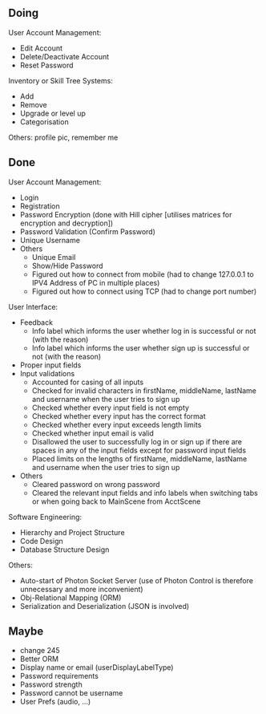 ## Doing

User Account Management:
- Edit Account
- Delete/Deactivate Account
- Reset Password

Inventory or Skill Tree Systems:
- Add
- Remove
- Upgrade or level up
- Categorisation

Others:
profile pic, remember me

## Done

User Account Management:
- Login
- Registration
- Password Encryption (done with Hill cipher [utilises matrices for encryption and decryption])
- Password Validation (Confirm Password)
- Unique Username
- Others
	- Unique Email
	- Show/Hide Password
	- Figured out how to connect from mobile (had to change 127.0.0.1 to IPV4 Address of PC in multiple places)
	- Figured out how to connect using TCP (had to change port number)

User Interface:
- Feedback
	- Info label which informs the user whether log in is successful or not (with the reason)
	- Info label which informs the user whether sign up is successful or not (with the reason)
- Proper input fields
- Input validations
	- Accounted for casing of all inputs
	- Checked for invalid characters in firstName, middleName, lastName and username when the user tries to sign up
	- Checked whether every input field is not empty
	- Checked whether every input has the correct format
	- Checked whether every input exceeds length limits
	- Checked whether input email is valid
	- Disallowed the user to successfully log in or sign up if there are spaces in any of the input fields except for password input fields
	- Placed limits on the lengths of firstName, middleName, lastName and username when the user tries to sign up
- Others
	- Cleared password on wrong password
	- Cleared the relevant input fields and info labels when switching tabs or when going back to MainScene from AcctScene

Software Engineering:
- Hierarchy and Project Structure
- Code Design
- Database Structure Design

Others:
- Auto-start of Photon Socket Server (use of Photon Control is therefore unnecessary and more inconvenient)
- Obj-Relational Mapping (ORM)
- Serialization and Deserialization (JSON is involved)

## Maybe

- change 245
- Better ORM
- Display name or email (userDisplayLabelType)
- Password requirements
- Password strength
- Password cannot be username
- User Prefs (audio, ...)